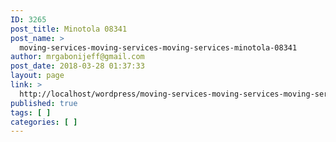 ```yaml
---
ID: 3265
post_title: Minotola 08341
post_name: >
  moving-services-moving-services-moving-services-minotola-08341
author: mrgabonijeff@gmail.com
post_date: 2018-03-28 01:37:33
layout: page
link: >
  http://localhost/wordpress/moving-services-moving-services-moving-services-minotola-08341/
published: true
tags: [ ]
categories: [ ]
---
```

